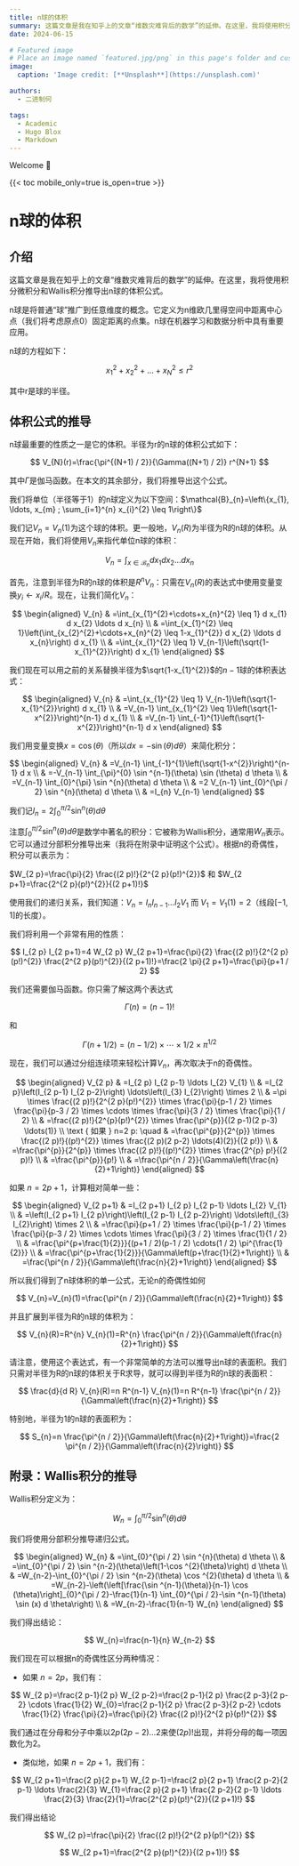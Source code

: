 ```yaml
---
title: n球的体积
summary: 这篇文章是我在知乎上的文章“维数灾难背后的数学”的延伸。在这里，我将使用积分微积分和Wallis积分推导出n球的体积公式。
date: 2024-06-15

# Featured image
# Place an image named `featured.jpg/png` in this page's folder and customize its options here.
image:
  caption: 'Image credit: [**Unsplash**](https://unsplash.com)'

authors:
  - 二进制何

tags:
  - Academic
  - Hugo Blox
  - Markdown
---
```


Welcome 👋

{{< toc mobile_only=true is_open=true >}}

# n球的体积

## 介绍

这篇文章是我在知乎上的文章“维数灾难背后的数学”的延伸。在这里，我将使用积分微积分和Wallis积分推导出n球的体积公式。

n球是将普通“球”推广到任意维度的概念。它定义为n维欧几里得空间中距离中心点（我们将考虑原点0）固定距离的点集。n球在机器学习和数据分析中具有重要应用。

n球的方程如下：

$$
x_{1}^{2}+x_{2}^{2}+\ldots+x_{N}^{2} \leq r^{2}
$$

其中r是球的半径。

## 体积公式的推导

n球最重要的性质之一是它的体积。半径为r的n球的体积公式如下：

$$
V_{N}(r)=\frac{\pi^{(N+1) / 2}}{\Gamma((N+1) / 2)} r^{N+1}
$$

其中$\Gamma$是伽马函数。在本文的其余部分，我们将推导出这个公式。

我们将单位（半径等于1）的n球定义为以下空间：$\mathcal{B}_{n}=\left\{x_{1}, \ldots, x_{m} ; \sum_{i=1}^{n} x_{i}^{2} \leq 1\right\}$

我们记$V_{n}=V_{n}(1)$为这个球的体积。更一般地，$V_{n}(R)$为半径为R的n球的体积。从现在开始，我们将使用$V_{n}$来指代单位n球的体积：

$$
V_{n}=\int_{x \in \mathcal{B}_{n}} d x_{1} d x_{2} \ldots d x_{n}
$$

首先，注意到半径为R的n球的体积是$R^{n} V_{n}$：只需在$V_{n}(R)$的表达式中使用变量变换$y_{i} \leftarrow x_{i} / R$。现在，让我们简化$V_{n}$：

$$
\begin{aligned}
V_{n} & =\int_{x_{1}^{2}+\cdots+x_{n}^{2} \leq 1} d x_{1} d x_{2} \ldots d x_{n} \\
& =\int_{x_{1}^{2} \leq 1}\left(\int_{x_{2}^{2}+\cdots+x_{n}^{2} \leq 1-x_{1}^{2}} d x_{2} \ldots d x_{n}\right) d x_{1} \\
& =\int_{x_{1}^{2} \leq 1} V_{n-1}\left(\sqrt{1-x_{1}^{2}}\right) d x_{1}
\end{aligned}
$$

我们现在可以用之前的关系替换半径为$\sqrt{1-x_{1}^{2}}$的$n-1$球的体积表达式：

$$
\begin{aligned}
V_{n} & =\int_{x_{1}^{2} \leq 1} V_{n-1}\left(\sqrt{1-x_{1}^{2}}\right) d x_{1} \\
& =V_{n-1} \int_{x_{1}^{2} \leq 1}\left(\sqrt{1-x^{2}}\right)^{n-1} d x_{1} \\
& =V_{n-1} \int_{-1}^{1}\left(\sqrt{1-x^{2}}\right)^{n-1} d x
\end{aligned}
$$

我们用变量变换$x=\cos (\theta)$（所以$d x=-\sin (\theta) d \theta$）来简化积分：

$$
\begin{aligned}
V_{n} & =V_{n-1} \int_{-1}^{1}\left(\sqrt{1-x^{2}}\right)^{n-1} d x \\
& =-V_{n-1} \int_{\pi}^{0} \sin ^{n-1}(\theta) \sin (\theta) d \theta \\
& =V_{n-1} \int_{0}^{\pi} \sin ^{n}(\theta) d \theta \\
& =2 V_{n-1} \int_{0}^{\pi / 2} \sin ^{n}(\theta) d \theta \\
& =I_{n} V_{n-1}
\end{aligned}
$$

我们记$I_{n}=2 \int_{0}^{\pi / 2} \sin ^{n}(\theta) d \theta$

注意$\int_{0}^{\pi / 2} \sin ^{n}(\theta) d \theta$是数学中著名的积分：它被称为Wallis积分，通常用$W_{n}$表示。它可以通过分部积分推导出来（我将在附录中证明这个公式）。根据n的奇偶性，积分可以表示为：

$W_{2 p}=\frac{\pi}{2} \frac{(2 p)!}{2^{2 p}(p!)^{2}}$ 和 $W_{2 p+1}=\frac{2^{2 p}(p!)^{2}}{(2 p+1)!}$

使用我们的递归关系，我们知道：$V_{n}=I_{n} I_{n-1} \ldots I_{2} V_{1}$ 而 $V_{1}=V_{1}(1)=2$（线段$[-1,1]$的长度）。

我们将利用一个非常有用的性质：

$$
I_{2 p} I_{2 p+1}=4 W_{2 p} W_{2 p+1}=\frac{\pi}{2} \frac{(2 p)!}{2^{2 p}(p!)^{2}} \frac{2^{2 p}(p!)^{2}}{(2 p+1)!}=\frac{2 \pi}{2 p+1}=\frac{\pi}{p+1 / 2}
$$

我们还需要伽马函数。你只需了解这两个表达式

$$
\Gamma(n)=(n-1)!
$$

和

$$
\Gamma(n+1 / 2)=(n-1 / 2) \times \cdots \times 1 / 2 \times \pi^{1 / 2}
$$

现在，我们可以通过分组连续项来轻松计算$V_{n}$，再次取决于n的奇偶性。

$$
\begin{aligned}
V_{2 p} & =I_{2 p} I_{2 p-1} \ldots I_{2} V_{1} \\
& =I_{2 p}\left(I_{2 p-1} I_{2 p-2}\right) \ldots\left(I_{3} I_{2}\right) \times 2 \\
& =\pi \times \frac{(2 p)!}{2^{2 p}(p!)^{2}} \times \frac{\pi}{p-1 / 2} \times \frac{\pi}{p-3 / 2} \times \cdots \times \frac{\pi}{3 / 2} \times \frac{\pi}{1 / 2} \\
& =\frac{(2 p)!}{2^{p}(p!)^{2}} \times \frac{\pi^{p}}{(2 p-1)(2 p-3) \ldots(1)} \\
\text { 如果 } n=2 p: \quad & =\frac{\pi^{p}}{2^{p}} \times \frac{(2 p)!}{(p!)^{2}} \times \frac{(2 p)(2 p-2) \ldots(4)(2)}{(2 p!)} \\
& =\frac{\pi^{p}}{2^{p}} \times \frac{(2 p)!}{(p!)^{2}} \times \frac{2^{p} p!}{(2 p)!} \\
& =\frac{\pi^{p}}{p!} \\
& =\frac{\pi^{n / 2}}{\Gamma\left(\frac{n}{2}+1\right)}
\end{aligned}
$$

如果 $n=2 p+1$，计算相对简单一些：

$$
\begin{aligned}
V_{2 p+1} & =I_{2 p+1} I_{2 p} I_{2 p-1} \ldots I_{2} V_{1} \\
& =\left(I_{2 p+1} I_{2 p}\right)\left(I_{2 p-1} I_{2 p-2}\right) \ldots\left(I_{3} I_{2}\right) \times 2 \\
& =\frac{\pi}{p+1
 / 2} \times \frac{\pi}{p-1 / 2} \times \frac{\pi}{p-3 / 2} \times \cdots \times \frac{\pi}{3 / 2} \times \frac{1}{1 / 2} \\
& =\frac{\pi^{p+\frac{1}{2}}}{(p+1 / 2)(p-1 / 2) \cdots(1 / 2) \pi^{\frac{1}{2}}} \\
& =\frac{\pi^{p+\frac{1}{2}}}{\Gamma\left(p+\frac{1}{2}+1\right)} \\
& =\frac{\pi^{n / 2}}{\Gamma\left(\frac{n}{2}+1\right)}
\end{aligned}
$$

所以我们得到了n球体积的单一公式，无论n的奇偶性如何

$$
V_{n}=V_{n}(1)=\frac{\pi^{n / 2}}{\Gamma\left(\frac{n}{2}+1\right)}
$$

并且扩展到半径为R的n球的体积为：

$$
V_{n}(R)=R^{n} V_{n}(1)=R^{n} \frac{\pi^{n / 2}}{\Gamma\left(\frac{n}{2}+1\right)}
$$

请注意，使用这个表达式，有一个非常简单的方法可以推导出n球的表面积。我们只需对半径为R的n球的体积关于R求导，就可以得到半径为R的n球的表面积：

$$
\frac{d}{d R} V_{n}(R)=n R^{n-1} V_{n}(1)=n R^{n-1} \frac{\pi^{n / 2}}{\Gamma\left(\frac{n}{2}+1\right)}
$$

特别地，半径为1的n球的表面积为：

$$
S_{n}=n \frac{\pi^{n / 2}}{\Gamma\left(\frac{n}{2}+1\right)}=\frac{2 \pi^{n / 2}}{\Gamma\left(\frac{n}{2}\right)}
$$

## 附录：Wallis积分的推导

Wallis积分定义为：

$$
W_{n}=\int_{0}^{\pi / 2} \sin ^{n}(\theta) d \theta
$$

我们将使用分部积分推导递归公式。

$$
\begin{aligned}
W_{n} & =\int_{0}^{\pi / 2} \sin ^{n}(\theta) d \theta \\
& =\int_{0}^{\pi / 2} \sin ^{n-2}(\theta)\left(1-\cos ^{2}(\theta)\right) d \theta \\
& =W_{n-2}-\int_{0}^{\pi / 2} \sin ^{n-2}(\theta) \cos ^{2}(\theta) d \theta \\
& =W_{n-2}-\left(\left[\frac{\sin ^{n-1}(\theta)}{n-1} \cos (\theta)\right]_{0}^{\pi / 2}-\frac{1}{n-1} \int_{0}^{\pi / 2}-\sin ^{n-1}(\theta) \sin (x) d \theta\right) \\
& =W_{n-2}-\frac{1}{n-1} W_{n}
\end{aligned}
$$

我们得出结论：

$$
W_{n}=\frac{n-1}{n} W_{n-2}
$$

我们现在可以根据n的奇偶性区分两种情况：

- 如果 $n=2 p$，我们有：

$$
W_{2 p}=\frac{2 p-1}{2 p} W_{2 p-2}=\frac{2 p-1}{2 p} \frac{2 p-3}{2 p-2} \cdots \frac{1}{2} W_{0}=\frac{2 p-1}{2 p} \frac{2 p-3}{2 p-2} \cdots \frac{1}{2} \frac{\pi}{2}=\frac{\pi}{2} \frac{(2 p)!}{2^{2 p}(p!)^{2}}
$$

我们通过在分母和分子中乘以$2 p(2 p-2) \ldots 2$来使$(2 p)!$出现，并将分母的每一项因数化为2。

- 类似地，如果 $n=2 p+1$，我们有：

$$
W_{2 p+1}=\frac{2 p}{2 p+1} W_{2 p-1}=\frac{2 p}{2 p+1} \frac{2 p-2}{2 p-1} \ldots \frac{2}{3} W_{1}=\frac{2 p}{2 p+1} \frac{2 p-2}{2 p-1} \ldots \frac{2}{3} \frac{2}{1}=\frac{2^{2 p}(p!)^{2}}{(2 p+1)!}
$$

我们得出结论

$$
W_{2 p}=\frac{\pi}{2} \frac{(2 p)!}{2^{2 p}(p!)^{2}}
$$

$$
W_{2 p+1}=\frac{2^{2 p}(p!)^{2}}{(2 p+1)!}
$$

